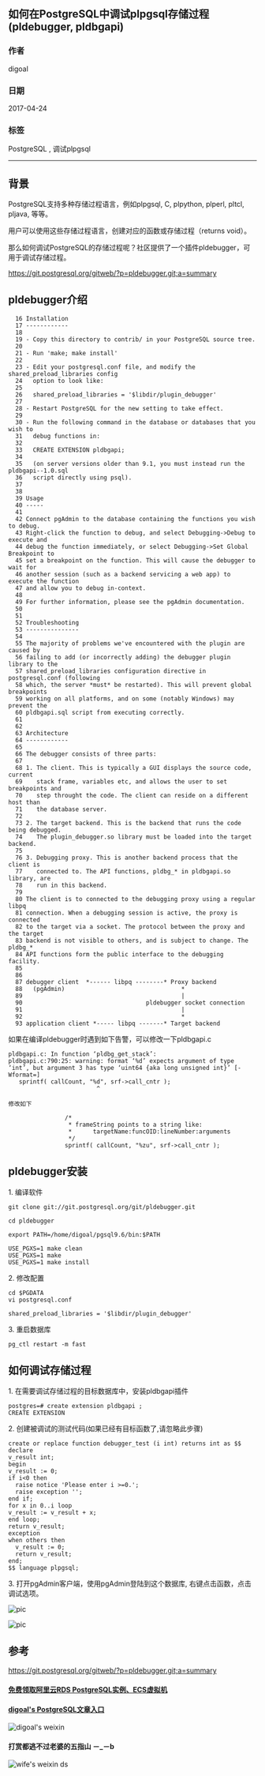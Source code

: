 ## 如何在PostgreSQL中调试plpgsql存储过程(pldebugger, pldbgapi)  
                                                              
### 作者                                                                 
digoal                                                         
                                                          
### 日期                                                                                                                             
2017-04-24                                                        
                                                             
### 标签                                                          
PostgreSQL , 调试plpgsql  
                                                                                                                                
----                                                                                                                          
                                                                                                                                   
## 背景          
PostgreSQL支持多种存储过程语言，例如plpgsql, C, plpython, plperl, pltcl, pljava, 等等。  
  
用户可以使用这些存储过程语言，创建对应的函数或存储过程（returns void）。  
  
那么如何调试PostgreSQL的存储过程呢？社区提供了一个插件pldebugger，可用于调试存储过程。  
  
https://git.postgresql.org/gitweb/?p=pldebugger.git;a=summary  
  
## pldebugger介绍  
```  
  16 Installation  
  17 ------------  
  18   
  19 - Copy this directory to contrib/ in your PostgreSQL source tree.  
  20   
  21 - Run 'make; make install'  
  22   
  23 - Edit your postgresql.conf file, and modify the shared_preload_libraries config  
  24   option to look like:  
  25   
  26   shared_preload_libraries = '$libdir/plugin_debugger'  
  27   
  28 - Restart PostgreSQL for the new setting to take effect.  
  29   
  30 - Run the following command in the database or databases that you wish to  
  31   debug functions in:  
  32   
  33   CREATE EXTENSION pldbgapi;  
  34   
  35   (on server versions older than 9.1, you must instead run the pldbgapi--1.0.sql  
  36   script directly using psql).  
  37   
  38   
  39 Usage  
  40 -----  
  41   
  42 Connect pgAdmin to the database containing the functions you wish to debug.  
  43 Right-click the function to debug, and select Debugging->Debug to execute and  
  44 debug the function immediately, or select Debugging->Set Global Breakpoint to  
  45 set a breakpoint on the function. This will cause the debugger to wait for  
  46 another session (such as a backend servicing a web app) to execute the function  
  47 and allow you to debug in-context.  
  48   
  49 For further information, please see the pgAdmin documentation.  
  50   
  51   
  52 Troubleshooting  
  53 ---------------  
  54   
  55 The majority of problems we've encountered with the plugin are caused by  
  56 failing to add (or incorrectly adding) the debugger plugin library to the  
  57 shared_preload_libraries configuration directive in postgresql.conf (following  
  58 which, the server *must* be restarted). This will prevent global breakpoints  
  59 working on all platforms, and on some (notably Windows) may prevent the   
  60 pldbgapi.sql script from executing correctly.  
  61   
  62   
  63 Architecture  
  64 ------------  
  65   
  66 The debugger consists of three parts:  
  67   
  68 1. The client. This is typically a GUI displays the source code, current  
  69    stack frame, variables etc, and allows the user to set breakpoints and  
  70    step throught the code. The client can reside on a different host than  
  71    the database server.  
  72   
  73 2. The target backend. This is the backend that runs the code being debugged.  
  74    The plugin_debugger.so library must be loaded into the target backend.  
  75   
  76 3. Debugging proxy. This is another backend process that the client is  
  77    connected to. The API functions, pldbg_* in pldbgapi.so library, are  
  78    run in this backend.  
  79   
  80 The client is to connected to the debugging proxy using a regular libpq  
  81 connection. When a debugging session is active, the proxy is connected  
  82 to the target via a socket. The protocol between the proxy and the target  
  83 backend is not visible to others, and is subject to change. The pldbg_*  
  84 API functions form the public interface to the debugging facility.  
  85   
  86   
  87 debugger client  *------ libpq --------* Proxy backend  
  88   (pgAdmin)                                 *  
  89                                             |  
  90                                   pldebugger socket connection  
  91                                             |  
  92                                             *  
  93 application client *----- libpq -------* Target backend  
```  
  
如果在编译pldebugger时遇到如下告警，可以修改一下pldbgapi.c  
  
```  
pldbgapi.c: In function ‘pldbg_get_stack’:  
pldbgapi.c:790:25: warning: format ‘%d’ expects argument of type ‘int’, but argument 3 has type ‘uint64 {aka long unsigned int}’ [-Wformat=]  
   sprintf( callCount, "%d", srf->call_cntr );  
                         ^  
  
修改如下  
  
                /*  
                 * frameString points to a string like:  
                 *      targetName:funcOID:lineNumber:arguments  
                 */  
                sprintf( callCount, "%zu", srf->call_cntr );  
```  
  
## pldebugger安装  
1\. 编译软件  
  
```  
git clone git://git.postgresql.org/git/pldebugger.git  
  
cd pldebugger  
  
export PATH=/home/digoal/pgsql9.6/bin:$PATH  
  
USE_PGXS=1 make clean  
USE_PGXS=1 make  
USE_PGXS=1 make install  
```  
  
2\. 修改配置  
  
```  
cd $PGDATA  
vi postgresql.conf  
  
shared_preload_libraries = '$libdir/plugin_debugger'  
```  
  
3\. 重启数据库  
  
```  
pg_ctl restart -m fast  
```  
  
## 如何调试存储过程  
1\. 在需要调试存储过程的目标数据库中，安装pldbgapi插件  
  
```  
postgres=# create extension pldbgapi ;  
CREATE EXTENSION  
```  
  
2\. 创建被调试的测试代码(如果已经有目标函数了,请忽略此步骤)  
  
```  
create or replace function debugger_test (i int) returns int as $$    
declare    
v_result int;    
begin    
v_result := 0;    
if i<0 then    
  raise notice 'Please enter i >=0.';    
  raise exception '';    
end if;    
for x in 0..i loop    
v_result := v_result + x;    
end loop;    
return v_result;    
exception    
when others then    
  v_result := 0;    
  return v_result;    
end;    
$$ language plpgsql;   
```  
  
3\. 打开pgAdmin客户端，使用pgAdmin登陆到这个数据库, 右键点击函数，点击调试选项。  
  
![pic](../201203/20120320_01_pic_001.jpg)   
  
![pic](../201203/20120320_01_pic_002.jpg)   
  
## 参考      
https://git.postgresql.org/gitweb/?p=pldebugger.git;a=summary  
  
  
  
  
  
  
  
  
  
  
  
  
  
#### [免费领取阿里云RDS PostgreSQL实例、ECS虚拟机](https://free.aliyun.com/ "57258f76c37864c6e6d23383d05714ea")
  
  
#### [digoal's PostgreSQL文章入口](https://github.com/digoal/blog/blob/master/README.md "22709685feb7cab07d30f30387f0a9ae")
  
  
![digoal's weixin](../pic/digoal_weixin.jpg "f7ad92eeba24523fd47a6e1a0e691b59")
  
  
  
  
  
  
#### 打赏都逃不过老婆的五指山 －_－b  
![wife's weixin ds](../pic/wife_weixin_ds.jpg "acd5cce1a143ef1d6931b1956457bc9f")
  
